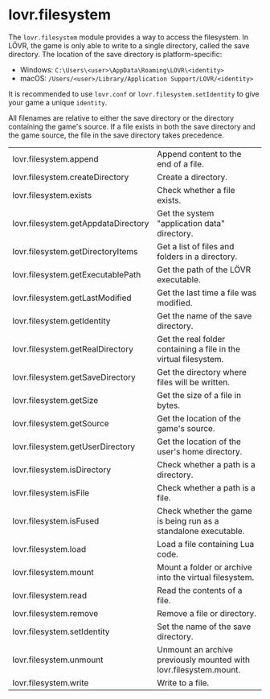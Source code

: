 <!--
category: module
-->

lovr.filesystem
===

The `lovr.filesystem` module provides a way to access the filesystem.  In LÖVR, the game is only
able to write to a single directory, called the save directory.  The location of the save directory
is platform-specific:

- Windows: `C:\Users\<user>\AppData\Roaming\LOVR\<identity>`
- macOS: `/Users/<user>/Library/Application Support/LOVR/<identity>`

It is recommended to use `lovr.conf` or `lovr.filesystem.setIdentity` to give your game a unique
`identity`.

All filenames are relative to either the save directory or the directory containing the game's
source.  If a file exists in both the save directory and the game source, the file in the save
directory takes precedence.

<table>
<tr>
  <td class="pre">lovr.filesystem.append</td>
  <td>Append content to the end of a file.</td>
</tr>

<tr>
  <td class="pre">lovr.filesystem.createDirectory</td>
  <td>Create a directory.</td>
</tr>

<tr>
  <td class="pre">lovr.filesystem.exists</td>
  <td>Check whether a file exists.</td>
</tr>

<tr>
  <td class="pre">lovr.filesystem.getAppdataDirectory</td>
  <td>Get the system "application data" directory.</td>
</tr>

<tr>
  <td class="pre">lovr.filesystem.getDirectoryItems</td>
  <td>Get a list of files and folders in a directory.</td>
</tr>

<tr>
  <td class="pre">lovr.filesystem.getExecutablePath</td>
  <td>Get the path of the LÖVR executable.</td>
</tr>

<tr>
  <td class="pre">lovr.filesystem.getLastModified</td>
  <td>Get the last time a file was modified.</td>
</tr>

<tr>
  <td class="pre">lovr.filesystem.getIdentity</td>
  <td>Get the name of the save directory.</td>
</tr>

<tr>
  <td class="pre">lovr.filesystem.getRealDirectory</td>
  <td>Get the real folder containing a file in the virtual filesystem.</td>
</tr>

<tr>
  <td class="pre">lovr.filesystem.getSaveDirectory</td>
  <td>Get the directory where files will be written.</td>
</tr>

<tr>
  <td class="pre">lovr.filesystem.getSize</td>
  <td>Get the size of a file in bytes.</td>
</tr>

<tr>
  <td class="pre">lovr.filesystem.getSource</td>
  <td>Get the location of the game's source.</td>
</tr>

<tr>
  <td class="pre">lovr.filesystem.getUserDirectory</td>
  <td>Get the location of the user's home directory.</td>
</tr>

<tr>
  <td class="pre">lovr.filesystem.isDirectory</td>
  <td>Check whether a path is a directory.</td>
</tr>

<tr>
  <td class="pre">lovr.filesystem.isFile</td>
  <td>Check whether a path is a file.</td>
</tr>

<tr>
  <td class="pre">lovr.filesystem.isFused</td>
  <td>Check whether the game is being run as a standalone executable.</td>
</tr>

<tr>
  <td class="pre">lovr.filesystem.load</td>
  <td>Load a file containing Lua code.</td>
</tr>

<tr>
  <td class="pre">lovr.filesystem.mount</td>
  <td>Mount a folder or archive into the virtual filesystem.</td>
</tr>

<tr>
  <td class="pre">lovr.filesystem.read</td>
  <td>Read the contents of a file.</td>
</tr>

<tr>
  <td class="pre">lovr.filesystem.remove</td>
  <td>Remove a file or directory.</td>
</tr>

<tr>
  <td class="pre">lovr.filesystem.setIdentity</td>
  <td>Set the name of the save directory.</td>
</tr>

<tr>
  <td class="pre">lovr.filesystem.unmount</td>
  <td>Unmount an archive previously mounted with lovr.filesystem.mount.</td>
</tr>

<tr>
  <td class="pre">lovr.filesystem.write</td>
  <td>Write to a file.</td>
</tr>
</table>
